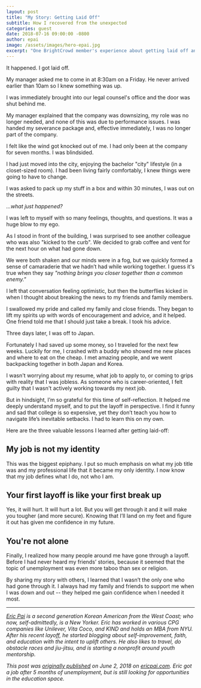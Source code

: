 ```yaml
---
layout: post
title: "My Story: Getting Laid Off"
subtitle: How I recovered from the unexpected
categories: guest
date: 2018-07-16 09:00:00 -0800
author: epai
image: /assets/images/hero-epai.jpg
excerpt: "One BrightCrowd member's experience about getting laid off and finding the silver lining."
---
```


It happened. I got laid off.

My manager asked me to come in at 8:30am on a Friday. He never arrived earlier than 10am so I knew something was up.

I was immediately brought into our legal counsel's office and the door was shut behind me.

My manager explained that the company was downsizing, my role was no longer needed, and none of this was due to performance issues. I was handed my severance package and, effective immediately, I was no longer part of the company.

I felt like the wind got knocked out of me. I had only been at the company for seven months. I was blindsided.

I had just moved into the city, enjoying the bachelor "city" lifestyle (in a closet-sized room). I had been living fairly comfortably, I knew things were going to have to change.

I was asked to pack up my stuff in a box and within 30 minutes, I was out on the streets.

_...what just happened?_

I was left to myself with so many feelings, thoughts, and questions. It was a huge blow to my ego.

As I stood in front of the building, I was surprised to see another colleague who was also "kicked to the curb".  We decided to grab coffee and vent for the next hour on what had gone down.

We were both shaken and our minds were in a fog, but we quickly formed a sense of camaraderie that we hadn’t had while working together. I guess it's true when they say _"nothing brings you closer together than a common enemy."_

I left that conversation feeling optimistic, but then the butterflies kicked in when I thought about breaking the news to my friends and family members.

I swallowed my pride and called my family and close friends. They began to lift my spirits up with words of encouragement and advice, and it helped. One friend told me that I should just take a break. I took his advice.

Three days later, I was off to Japan.

Fortunately I had saved up some money, so I traveled for the next few weeks. Luckily for me, I crashed with a buddy who showed me new places and where to eat on the cheap. I met amazing people, and we went backpacking together in both Japan and Korea.

I wasn't worrying about my resume, what job to apply to, or coming to grips with reality that I was jobless. As someone who is career-oriented, I felt guilty that I wasn't actively working towards my next job.

But in hindsight, I’m so grateful for this time of self-reflection. It helped me deeply understand myself, and to put the layoff in perspective. I find it funny and sad that college is so expensive, yet they don’t teach you how to navigate life’s inevitable setbacks. I had to learn this on my own.

Here are the three valuable lessons I learned after getting laid-off:

## My job is not my identity

This was the biggest epiphany. I put so much emphasis on what my job title was and my professional life that it became my only identity. I now know that my job defines what I do, not who I am.

## Your first layoff is like your first break up

Yes, it will hurt. It will hurt a lot. But you will get through it and it will make you tougher (and more secure). Knowing that I’ll land on my feet and figure it out has given me confidence in my future.

## You're not alone

Finally, I realized how many people around me have gone through a layoff. Before I had never heard my friends’ stories, because it seemed that the topic of unemployment was even more taboo than sex or religion.  

By sharing my story with others, I learned that I wasn’t the only one who had gone through it. I always had my family and friends to support me when I was down and out -- they helped me gain confidence when I needed it most.  

<hr>

_[Eric Pai][profile] is a second generation Korean American from the West Coast; who now, self-admittedly, is a New Yorker. Eric has worked in various CPG companies like Unilever, Vita Coco, and KIND and holds an MBA from NYU. After his recent layoff, he started blogging about self-improvement, faith, and education with the intent to uplift others. He also likes to travel, do obstacle races and jiu-jitsu, and is starting a nonprofit around youth mentorship._

_This post was [originally published][post] on June 2, 2018 on [ericpai.com][site]. Eric got a job after 5 months of unemployment, but is still looking for opportunities in the education space._

[brightcrowd]: https://brightcrowd.com
[site]: https://www.ericpai.com
[post]: https://www.ericpai.com/single-post/2016/11/03/Getting-Laid-Off
[profile]: https://brightcrowd.com/profile/5a3a0dd30e173b0001589f5c
